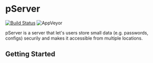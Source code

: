 # pServer
[![Build Status](https://travis-ci.org/itsp-services/pServer.svg?branch=master)](https://travis-ci.org/itsp-services/pServer) ![AppVeyor](https://img.shields.io/appveyor/ci/Andi1603/pServer?label=AppVeyor&logo=appveyor)

pServer is a server that let's users store small data (e.g. passwords, configs) securily and makes it accessible from multiple locations.
## Getting Started
